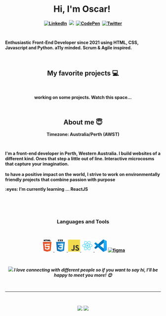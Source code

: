 <p>
  <h1 align="center"><b>Hi, I'm Oscar! <img src="https://i.giphy.com/media/l0MYtjhrNDLnlKf28/giphy.webp" alt="" width="30"></h1>
</p>
<p align="center">
<a href="https://www.linkedin.com/in/oscardobsonbrown"><img src="https://img.shields.io/badge/linkedin-%230077B5.svg?&style=for-the-badge&logo=linkedin&logoColor=white" alt="LinkedIn" /></a>&nbsp;
<a href="https://oscardb.xyz"><img src="https://img.shields.io/badge/-PORTFOLIO-%23ff69b4&?style=for-the-badge&?color=ff69b4 alt="Portfolio" /></a>&nbsp;
<a href="https://codepen.io/oscardobsonbrown"><img src="https://img.shields.io/badge/Codepen-000000?style=for-the-badge&logo=codepen&logoColor=white" alt="CodePen" /></a>&nbsp;
<a href="https://twitter.com/oscar_DobsnBrwn"><img src="https://img.shields.io/badge/Twitter-1DA1F2?style=for-the-badge&logo=twitter&logoColor=white" alt="Twitter" /></a>
</p>
<br />

<p>Enthusiastic Front-End Developer since 2021 using HTML, CSS, Javascript and Python. a11y minded. Scrum & Agile inspired.</p>
<br />

<h2 align="center">My favorite projects 💻</h2>
<br />

<p align="center">
  working on some projects. Watch this space...
</p>

<br />

<h2 align="center">About me 😇</h2>
<p align="center">
Timezone: Australia/Perth (AWST)
</p>
<br />
<p>I'm a front-end developer in Perth, Western Australia. I build websites of a different kind. Ones that step a little out of line. Interactive microcosms that capture your imagination. <br><br> to have a positive impact on the world, I strive to work on environmentally friendly projects that combine passion with purpose</p>

<p>:eyes: I’m currently learning ... ReactJS</p> <br />

<br />
<br />
<p>
<h3 align="center"> Languages and Tools</h3>
</p>
<br />
<p align="center">
<a href="https://www.w3.org/html/" target="_blank"> <img src="https://raw.githubusercontent.com/devicons/devicon/master/icons/html5/html5-original-wordmark.svg" alt="html5" width="40" height="40"/> </a>
<a href="https://www.w3schools.com/css/" target="_blank"> <img src="https://raw.githubusercontent.com/devicons/devicon/master/icons/css3/css3-original-wordmark.svg" alt="css3" width="40" height="40"/> </a>
<a href="https://developer.mozilla.org/en-US/docs/Web/JavaScript" target="_blank"> <img src="https://raw.githubusercontent.com/devicons/devicon/master/icons/javascript/javascript-original.svg" alt="javascript" width="40" height="40"/> </a>
<a href="https://reactjs.org/" target="_blank"> <img src="https://raw.githubusercontent.com/github/explore/80688e429a7d4ef2fca1e82350fe8e3517d3494d/topics/react/react.png" alt="react" width="40" height="40"/> </a>
<img alt="Visual Studio Code" width="40px" src="https://raw.githubusercontent.com/github/explore/80688e429a7d4ef2fca1e82350fe8e3517d3494d/topics/visual-studio-code/visual-studio-code.png" />
<a href="https://www.figma.com/" target="_blank"> <img src="https://www.vectorlogo.zone/logos/figma/figma-icon.svg" alt="figma" width="40" height="40"/> </a>
   </p>
<br />
<p align="center">
<img src="https://media.giphy.com/media/LnQjpWaON8nhr21vNW/giphy.gif" width="60"> <em><b>I love connecting with different people</b> so if you want to say <b>hi, I'll be happy to meet you more!</b> 😊</em>
</p>
<br />

---

<br />
<p align="center">
<img src="https://github-readme-stats.vercel.app/api?username=internetoscar&show_icons=true&count_private=true&theme=solarized-light" width="450"/>
<img src="https://github-readme-stats.vercel.app/api/top-langs/?username=internetoscar&layout=compact&theme=solarized-light&custom_title=My Languages" width="400" />
</p>
